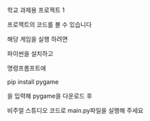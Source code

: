 학교 과제용 프로젝트 1

프로잭트의 코드를 볼 수 있습니다

해당 게임을 실행 하려면

파이썬을 설치하고

명령프롬프트에

pip install pygame

을 입력해 pygame을 다운로드 후

비주얼 스튜디오 코드로 main.py파일을 실행해 주세요
